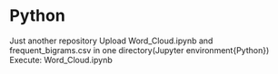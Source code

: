 # Python
Just another repository
Upload Word_Cloud.ipynb and frequent_bigrams.csv in one directory(Jupyter environment{Python})
Execute: Word_Cloud.ipynb
